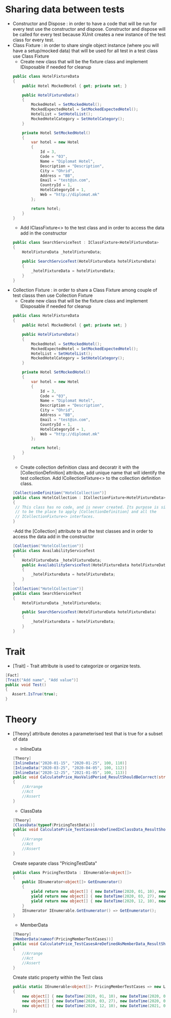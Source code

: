 
# Sharing data between tests
  - Constructor and Dispose : in order to have a code that will be run for every test use the constructor and dispose. Constructor and dispose will be called for every test
  because XUnit creates a new instance of the test class for every test.
  - Class Fixture : in order to share single object instance (where you will have a setup/mocked data) that will be used for all test in a test class use Class Fixture
    - Create new class that will be the fixture class and implement IDisposable if needed for cleanup
    ```csharp  
    public class HotelFixtureData
    {
        public Hotel MockedHotel { get; private set; }

        public HotelFixtureData()
        {
            MockedHotel = SetMockedHotel();
            MockedExpectedHotel = SetMockedExpectedHotel();
            HotelList = SetHotelList();
            MockedHotelCategory = SetHotelCategory();
        }

        private Hotel SetMockedHotel()
        {
            var hotel = new Hotel
            {
                Id = 3,
                Code = "03",
                Name = "Diplomat Hotel",
                Description = "Description",
                City = "Ohrid",
                Address = "BB",
                Email = "test@in.com",
                CountryId = 1,
                HotelCategoryId = 1,
                Web = "http://diplomat.mk"
            };

            return hotel;
        }
    }
    ```
    - Add IClassFixture<> to the test class and in order to access the data add in the constructor
    ```csharp  
    public class SearchServiceTest : IClassFixture<HotelFixtureData>
    {
        HotelFixtureData _hotelFixtureData;

        public SearchServiceTest(HotelFixtureData hotelFixtureData)
        {
            _hotelFixtureData = hotelFixtureData;
        }
    }
    ```
  - Collection Fixture : in order to share a Class Fixture among couple of test classs then use Collection Fixture
    - Create new class that will be the fixture class and implement IDisposable if needed for cleanup
    ```csharp  
    public class HotelFixtureData
    {
        public Hotel MockedHotel { get; private set; }

        public HotelFixtureData()
        {
            MockedHotel = SetMockedHotel();
            MockedExpectedHotel = SetMockedExpectedHotel();
            HotelList = SetHotelList();
            MockedHotelCategory = SetHotelCategory();
        }

        private Hotel SetMockedHotel()
        {
            var hotel = new Hotel
            {
                Id = 3,
                Code = "03",
                Name = "Diplomat Hotel",
                Description = "Description",
                City = "Ohrid",
                Address = "BB",
                Email = "test@in.com",
                CountryId = 1,
                HotelCategoryId = 1,
                Web = "http://diplomat.mk"
            };

            return hotel;
        }
    }
    ```
    - Create collection definition class and decoratr it with the [CollectionDefinition] attribute, add unique name that will identify the test collection. Add ICollectionFixture<> to the collection definition class.
     ```csharp  
    [CollectionDefinition("HotelCollection")]
    public class HotelCollection : ICollectionFixture<HotelFixtureData>
    {
      // This class has no code, and is never created. Its purpose is simply
      // to be the place to apply [CollectionDefinition] and all the
      // ICollectionFixture<> interfaces.
    }
     ```  
    -Add the [Collection] attribute to all the test classes and in order to access the data add in the constructor
    ```csharp  
    [Collection("HotelCollection")]
    public class AvailabilityServiceTest
    {
        HotelFixtureData _hotelFixtureData;
        public AvailabilityServiceTest(HotelFixtureData hotelFixtureData)
        {
            _hotelFixtureData = hotelFixtureData;
        }
    }
    [Collection("HotelCollection")]
    public class SearchServiceTest
    {
        HotelFixtureData _hotelFixtureData;

        public SearchServiceTest(HotelFixtureData hotelFixtureData)
        {
            _hotelFixtureData = hotelFixtureData;
        }
    }
    
    ```
  # Trait 
  - [Trait] - Trait attribute is used to categorize or organize tests. 
   ```csharp
  [Fact]
  [Trait("Add name", "Add value")]
  public void Test()
  {
      Assert.IsTrue(true);
  }
   
  ```
  
  # Theory
  - [Theory] attribute denotes a parameterised test that is true for a subset of data  
    - InlineData
    ```csharp  
    [Theory]
    [InlineData("2020-01-15", "2020-01-25", 100, 110)]
    [InlineData("2020-03-25", "2020-04-05", 100, 112)]
    [InlineData("2020-12-25", "2021-01-05", 100, 113)]
    public void CalculatePrice_HasValidPeriod_ResultShouldBeCorrect(string checkIn, string checkOut, decimal price, decimal expectedResult)
    {
        //Arrange
        //Act
        //Assert
    }
    ```
      
    - ClassData  
    ```csharp  
    [Theory]
    [ClassData(typeof(PricingTestData))]
    public void CalculatePrice_TestCasesAreDefinedInClassData_ResultShouldBeCorrect(DateTime checkIn, DateTime checkOut, decimal price, decimal expectedResult)
    {
        //Arrange
        //Act
        //Assert
    }
    ```
      Create separate class "PricingTestData"
      ```csharp  
      public class PricingTestData : IEnumerable<object[]>
      {
          public IEnumerator<object[]> GetEnumerator()
          {
              yield return new object[] { new DateTime(2020, 01, 10), new DateTime(2020, 01, 15), 100, 110 };
              yield return new object[] { new DateTime(2020, 03, 27), new DateTime(2020, 04, 15), 100, 112 };
              yield return new object[] { new DateTime(2020, 12, 10), new DateTime(2021, 01, 15), 100, 113 };
          }
          IEnumerator IEnumerable.GetEnumerator() => GetEnumerator();
      }
      ```
            
    - MemberData  
    ```csharp  
    [Theory]
    [MemberData(nameof(PricingMemberTestCases))]
    public void CalculatePrice_TestCasesAreDefinedAsMemberData_ResultShouldBeCorrect(DateTime checkIn, DateTime checkOut, decimal price, decimal expectedResult)
    {
        //Arrange
        //Act
        //Assert
    }
    ```
      Create static property within the Test class
      ```csharp
      public static IEnumerable<object[]> PricingMemberTestCases => new List<object[]>
      {
          new object[] { new DateTime(2020, 01, 10), new DateTime(2020, 01, 15), 100, 110 },
          new object[] { new DateTime(2020, 03, 27), new DateTime(2020, 04, 15), 100, 112 },
          new object[] { new DateTime(2020, 12, 10), new DateTime(2021, 01, 15), 100, 113 }
      };
      ```
